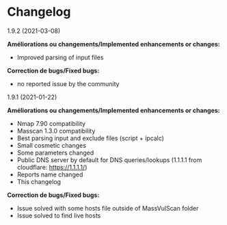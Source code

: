 # Changelog
1.9.2 (2021-03-08)

**Améliorations ou changements/Implemented enhancements or changes:**

- Improved parsing of input files

**Correction de bugs/Fixed bugs:**

- no reported issue by the community

1.9.1 (2021-01-22)

**Améliorations ou changements/Implemented enhancements or changes:**

- Nmap 7.90 compatibility
- Masscan 1.3.0 compatibility
- Best parsing input and exclude files (script + ipcalc)
- Small cosmetic changes
- Some parameters changed
- Public DNS server by default for DNS queries/lookups (1.1.1.1 from cloudflare: https://1.1.1.1/)
- Reports name changed
- This changelog

**Correction de bugs/Fixed bugs:**

- Issue solved with some hosts file outside of MassVulScan folder
- Issue solved to find live hosts

